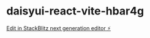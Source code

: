 # daisyui-react-vite-hbar4g

[Edit in StackBlitz next generation editor ⚡️](https://stackblitz.com/~/github.com/escapeWu/daisyui-react-vite-hbar4g)